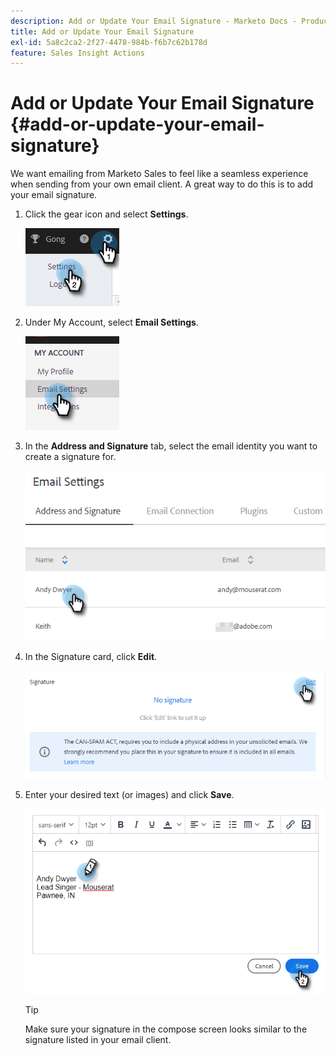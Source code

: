 ```yaml
---
description: Add or Update Your Email Signature - Marketo Docs - Product Documentation
title: Add or Update Your Email Signature
exl-id: 5a8c2ca2-2f27-4478-984b-f6b7c62b178d
feature: Sales Insight Actions
---
```

# Add or Update Your Email Signature {#add-or-update-your-email-signature}

We want emailing from Marketo Sales to feel like a seamless experience when sending from your own email client. A great way to do this is to add your email signature.

1. Click the gear icon and select **Settings**.

   ![](assets/add-or-update-your-email-signature-1.png)

1. Under My Account, select **Email Settings**.

   ![](assets/add-or-update-your-email-signature-2.png)

1. In the **Address and Signature** tab, select the email identity you want to create a signature for.

   ![](assets/add-or-update-your-email-signature-3.png)

1. In the Signature card, click **Edit**.

   ![](assets/add-or-update-your-email-signature-4.png)

1. Enter your desired text (or images) and click **Save**.

   ![](assets/add-or-update-your-email-signature-5.png)

   >[!TIP]
   >
   >Make sure your signature in the compose screen looks similar to the signature listed in your email client.
